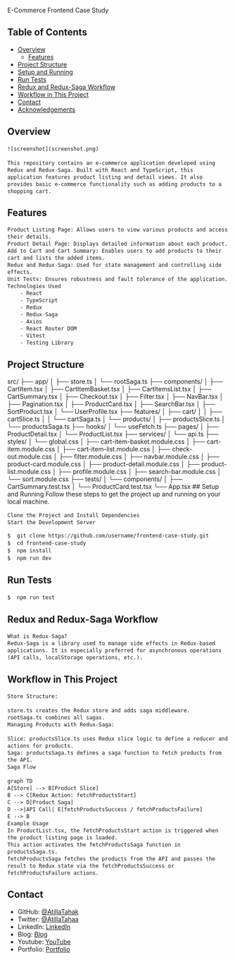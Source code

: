 E-Commerce Frontend Case Study

## Table of Contents

- [Overview](#overview)
  - [Features](#features)
- [Project Structure](#project-structure)
- [Setup and Running](#setup-and-running)
- [Run Tests](#run-test)
- [Redux and Redux-Saga Workflow](#redux-and-redux-saga-workflow)
- [Workflow in This Project](#workflow-in-this-project)
- [Contact](#contact)
- [Acknowledgements](#acknowledgements)

## Overview
	![screenshot](screenshot.png)

	This repository contains an e-commerce application developed using Redux and Redux-Saga. Built with React and TypeScript, this application features product listing and detail views. It also provides basic e-commerce functionality such as adding products to a shopping cart.

## Features
	Product Listing Page: Allows users to view various products and access their details.
	Product Detail Page: Displays detailed information about each product.
	Add to Cart and Cart Summary: Enables users to add products to their cart and lists the added items.
	Redux and Redux-Saga: Used for state management and controlling side effects.
	Unit Tests: Ensures robustness and fault tolerance of the application.
	Technologies Used
		- React
		- TypeScript
		- Redux
		- Redux-Saga
		- Axios
		- React Router DOM
		- Vitest
		- Testing Library

## Project Structure

src/
├── app/
│   ├── store.ts
│   └── rootSaga.ts
├── components/
│   ├── CartItem.tsx
│   ├── CartItemBasket.tsx
│   ├── CartItemsList.tsx
│   ├── CartSummary.tsx
│   ├── Checkout.tsx
│   ├── Filter.tsx
│   ├── NavBar.tsx
│   ├── Pagination.tsx
│   ├── ProductCard.tsx
│   ├── SearchBar.tsx
│   ├── SortProduct.tsx
│   └── UserProfile.tsx
├── features/
│   ├── cart/
│   │   ├── cartSlice.ts
│   │   └── cartSaga.ts
│   └── products/
│       ├── productsSlice.ts
│       └── productsSaga.ts
├── hooks/
│   └── useFetch.ts
├── pages/
│   ├── ProductDetail.tsx
│   └── ProductList.tsx
├── services/
│   └── api.ts
├── styles/
│   └── global.css
│   ├── cart-item-basket.module.css
│   ├── cart-item.module.css
│   ├── cart-item-list.module.css
│   ├── check-out.module.css
│   ├── filter.module.css
│   ├── navbar.module.css
│   ├── product-card.module.css
│   ├── product-detail.module.css
│   ├── product-list.module.css
│   ├── profile.module.css
│   ├── search-bar.module.css
│   └── sort.module.css
├── tests/
│   └── components/
│       ├── CartSummary.test.tsx
│       └── ProductCard.test.tsx
└── App.tsx
## Setup and Running
	Follow these steps to get the project up and running on your local machine.

	Clone the Project and Install Dependencies
	Start the Development Server

```bash
$  git clone https://github.com/username/frontend-case-study.git
$  cd frontend-case-study
$  npm install
$  npm run dev
```

## Run Tests
```bash
$  npm run test
```
## Redux and Redux-Saga Workflow
	What is Redux-Saga?
	Redux-Saga is a library used to manage side effects in Redux-based applications. It is especially preferred for asynchronous operations (API calls, localStorage operations, etc.).

## Workflow in This Project
	Store Structure:

	store.ts creates the Redux store and adds saga middleware.
	rootSaga.ts combines all sagas.
	Managing Products with Redux-Saga:

	Slice: productsSlice.ts uses Redux slice logic to define a reducer and actions for products.
	Saga: productsSaga.ts defines a saga function to fetch products from the API.
	Saga Flow

	graph TD
	A[Store] --> B[Product Slice]
	B --> C[Redux Action: fetchProductsStart]
	C --> D[Product Saga]
	D -->|API Call| E[fetchProductsSuccess / fetchProductsFailure]
	E --> B
	Example Usage
	In ProductList.tsx, the fetchProductsStart action is triggered when the product listing page is loaded.
	This action activates the fetchProductsSaga function in productsSaga.ts.
	fetchProductsSaga fetches the products from the API and passes the result to Redux state via the fetchProductsSuccess or fetchProductsFailure actions.


## Contact

- GitHub: [@AtillaTahak](https://github.com/AtillaTahak)
- Twitter: [@AtillaTahaa](https://twitter.com/AtillaTahaa)
- LinkedIn: [LinkedIn](https://www.linkedin.com/in/atillatahakordugum)
- Blog: [Blog](https://atillataha.blogspot.com)
- Youtube: [YouTube](https://www.youtube.com/channel/UCmoD0x4Z9vdG2PCsI5p8FYg)
- Portfolio: [Portfolio](atillataha.netlify.app)
